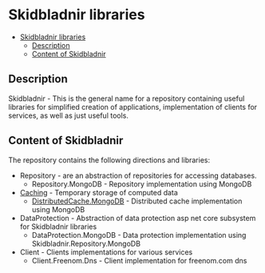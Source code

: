 # Skidbladnir libraries

- [Skidbladnir libraries](#skidbladnir-libraries)
  - [Description](#description)
  - [Content of Skidbladnir](#content-of-skidbladnir)

## Description

Skidbladnir - This is the general name for a repository containing useful libraries for simplified creation of applications, implementation of clients for services, as well as just useful tools.

## Content of Skidbladnir

The repository contains the following directions and libraries:
* Repository - are an abstraction of repositories for accessing databases.
  * Repository.MongoDB - Repository implementation using MongoDB
* [Caching](src/Caching/README.md) - Temporary storage of computed data
  * [DistributedCache.MongoDB](src/Caching/Skidbladnir.Caching.Distributed.MongoDB/README.md) - Distributed cache implementation using MongoDB
* DataProtection - Abstraction of data protection asp net core subsystem for Skidbladnir libraries
  * DataProtection.MongoDB - Data protection implementation using Skidbladnir.Repository.MongoDB
* Client - Clients implementations for various services
  * Client.Freenom.Dns - Client implementation for freenom.com dns